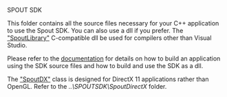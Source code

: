SPOUT SDK

This folder contains all the source files necessary for your C++ application to use the Spout SDK. You can also use a dll if you prefer. The ["SpoutLibrary"](https://spoutlibrary-site.netlify.app/) C-compatible dll be used for compilers other than Visual Studio.

Please refer to the [documentation](https://spoutgl-site.netlify.app/) for details on how to build an application using the SDK source files and how to build and use the SDK as a dll.

The ["SpoutDX"](https://spoutdx-site.netlify.app/) class is designed for DirectX 11 applications rather than OpenGL. Refer to the *..\SPOUTSDK\SpoutDirectX* folder.
